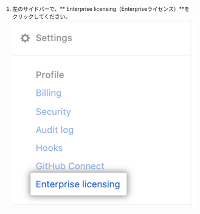 1. 左のサイドバーで、** Enterprise licensing（Enterpriseライセンス）**をクリックしてください。 ![Enterpriseアカウント設定サイドバー内のライセンスタブ](/assets/images/enterprise/business-accounts/enterprise-licensing-tab.png)
